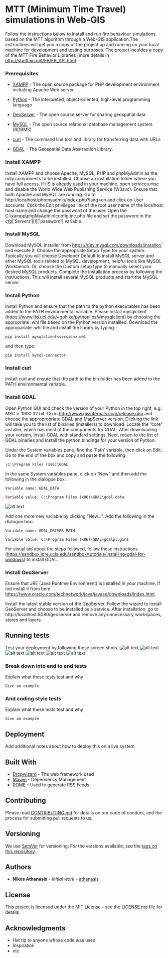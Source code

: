 # MTT (Minimum Time Travel) simulations in Web-GIS

Follow the instructions below to install and run fire behaviour simulations based on the MTT algorithm through a Web-GIS application.The instructions will get you a copy of the project up and running on your local machine for development and testing purposes. The project inculdes a copy of the MTT Fire Behavior Libraries (more details in http://sbrittain.net/FB/FB_API.htm).

### Prerequisites


* [XAMPP](https://www.apachefriends.org/index.html) - The open source package for PHP development environment including Apache Web server
* [Python](https://www.python.org/) - The interpreted, object-oriented, high-level programming language
* [GeoServer](http://geoserver.org/) - The open source server for sharing geospatial data
* [MySQL](https://www.mysql.com/) - The open source relational database management system (RDBMS)
* [curl](https://curl.haxx.se/) - The command line tool and library for transferring data with URLs

* [GDAL](https://www.gdal.org) - The Geospatial Data Abstraction Library.  



### Install XAMPP

Install XAMPP and choose Apache, MySQL, PHP and phpMyAdmin as the only components to be installed. Choose an installation folder  where you have full access. If IIS is already used in your machine, open services.msc and disable the World Wide Web Publishing Service (W3svc). Ensure that both Apache and MySQL are running. 
Go to http://localhost/phpmyadmin/index.php?lang=en and click on User accounts. Click the Edit privileges link of the root user name of the localhost host name and change the password of the user.
Open the C:\xampp\phpMyAdmin\config.inc.php file and set the password in the $cfg['Servers'][$i]['password'] variable.

### Install MySQL

Download MySQL Installer from https://dev.mysql.com/downloads/installer/ and execute it. Choose the appropriate Setup Type for your system. Typically you will choose Developer Default to install MySQL server and other MySQL tools related to MySQL development, helpful tools like MySQL Workbench. Or, choose the Custom setup type to manually select your desired MySQL products. Complete the installation process by following the instructions. This will install several MySQL products and start the MySQL server.

### Install Python

Install Python and ensure that the path to the python executables has been added to the PATH environmental variable. Please install mysqlclient (https://www.lfd.uci.edu/~gohlke/pythonlibs/#mysqlclient) by choosing the appropriate .whl file based on the Python version installled. Download the appropariate .whl file and install the library by typing:
```
pip install mysqlclient<version>.whl
```
and then type:
```
pip install mysql-connector
```

### Install curl

Install curl and ensure that the path to the bin folder has been added to the PATH environmental variable.

### Install GDAL

Open Python GUI and check the  version of your Python in the top right, e.g. MSC v. 1900 32 bit.
Go in http://www.gisinternals.com/release.php and choose the appropropriate GDAL and MapServer version. Clicking the link will take you to the list of binaries (installers) to download.
Locate the “core” installer, which has most of the components for GDAL.
After downloading your version, install GDAL with standard settings.
Next, return to the list of GDAL binaries and install the python bindings for your version of Python.

Under the System variables pane, find the ‘Path’ variable, then click on Edit. Go to the end of the box and copy and paste the following:
```
;C:\Program Files (x86)\GDAL
```

 In the same System variables pane, click on “New” and then add the following in the dialogue box:

```
Variable name: GDAL_DATA

Variable value: C:\Program Files (x86)\GDAL\gdal-data

```
![alt text](https://sandbox.idre.ucla.edu/sandbox/wp-content/uploads/2015/02/2015-02-23-16_43_38-New-System-Variable.png)


Add one more new variable by clicking “New…”. Add the following in the dialogue box:

```
Variable name: GDAL_DRIVER_PATH

Variable value: C:\Program Files (x86)\GDAL\gdalplugins

```
For visual aid about the steps followed, follow these instructions (https://sandbox.idre.ucla.edu/sandbox/tutorials/installing-gdal-for-windows) to install GDAL.

### Install GeoServer

Ensure that JRE  (Java Runtime Environment) is installed in your machine. If not install it from here https://www.oracle.com/technetwork/java/javase/downloads/index.html.

Install the latest stable version of the GeoServer. Follow the wizard to install GeoServer and choose to be installed as a service. 
After installation, go to http://localhost:8080/geoserver and remove any unnecessary workspaces, stores and layers.


## Running tests

Test your deployment by following these screen shots.
![alt text](http://meteo.aegean.gr/github_pics/xamp_running.PNG)
![alt text](http://meteo.aegean.gr/github_pics/phpmyadmin_running.PNG)
![alt text](http://meteo.aegean.gr/github_pics/geoserver_running.PNG)
![alt text](http://meteo.aegean.gr/github_pics/gdal_translate.PNG)
![alt text](http://meteo.aegean.gr/github_pics/ogr2ogr.PNG)
![alt text](http://meteo.aegean.gr/github_pics/curl.PNG)

### Break down into end to end tests

Explain what these tests test and why

```
Give an example
```

### And coding style tests

Explain what these tests test and why

```
Give an example
```

## Deployment

Add additional notes about how to deploy this on a live system

## Built With

* [Dropwizard](http://www.dropwizard.io/1.0.2/docs/) - The web framework used
* [Maven](https://maven.apache.org/) - Dependency Management
* [ROME](https://rometools.github.io/rome/) - Used to generate RSS Feeds

## Contributing

Please read [CONTRIBUTING.md](https://gist.github.com/PurpleBooth/b24679402957c63ec426) for details on our code of conduct, and the process for submitting pull requests to us.

## Versioning

We use [SemVer](http://semver.org/) for versioning. For the versions available, see the [tags on this repository](https://github.com/your/project/tags). 

## Authors

* **Nikos Athanasis** - *Initial work* - [athanasis](https://github.com/athanasis)


## License

This project is licensed under the MIT License - see the [LICENSE.md](LICENSE.md) file for details

## Acknowledgments

* Hat tip to anyone whose code was used
* Inspiration
* etc
